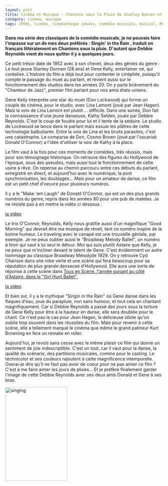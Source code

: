 ```yaml
---
layout: post
title: Cinéma et Musique - Chantons sous la Pluie de Stanley Donnen et Gene Kelly (1952)
category: cinema, musique
tags: 1950s, Cinéma, cinematheque ideale, comédie musicale, musical, Musique
---
```

**Dans ma série des classiques de la comédie musicale, je ne pouvais faire l'impasse sur un de mes deux préférés : Singin' in the Rain , traduit en français littéralement en Chantons sous la pluie. D'autant que Debbie Reynolds vient de nous quitter il y a quelques jours.**

Ce petit trésor date de 1952 avec à son chevet, deux des génies du genre : Le tout jeune Stanley Donnen (28 ans) et Gene Kelly, entertainer né, qui coréalise. L'histoire du film a déjà tout pour contenter le cinéphile, puisqu'il compte le passage du muet au parlant, et revient aussi sur le fonctionnement des studios dans les années 20. On y parle brièvement du "Chanteur de Jazz", premier film parlant pour nos amis états-uniens.

Gene Kelly interprète une star du muet (Don Lockwood) qui forme un couple de cinéma, pour le studio, avec Lina Lamont (joué par Jean Hagen). Mais la voix de Lina Lamont est plutôt ... difficile. Dans une soirée, Don fait la connaissance d'une jeune danseuse, Kathy Selden, jouée par Debbie Reynolds. C'est le coup de foudre pour lui et il tente de la séduire. Le studio de Lockwood se lance dans le parlant mais essuie les plâtres de cette technologie balbutiante. Entre la voix de Lina et les bruits parasites, c'est une catastrophe. Le comparse de Don, Cosmo Brown (joué par l'oscarisé Donald O'Connor) a l'idée d'utiliser la voix de Kathy à la place.

Le film vaut à la fois pour ces moments de comédies, très réussis, mais pour son témoignage historique. On retrouve des figures du Hollywood de l'époque, sous des pseudos, mais aussi tout le fonctionnement de cette usine à rêve. On repense au chemin parcouru entre ces débuts du parlant, enregistré en direct, et aujourd'hui avec le numérique, la post synchronisation, les doublages... Mais pour un amateur de danse, ce film est un petit chef d'oeuvre pour plusieurs numéros.

Il y a le "Make 'em Laugh" de Donald O'Connor, qui est un des plus grands numéros du genre, repris dans les années 80 pour une pub de matelas. Je ne résiste pas à en mettre la vidéo ci dessous :

[la video](https://www.youtube.com/watch?v=SND3v0i9uhE)

Le trio O'Connor, Reynolds, Kelly nous gratifie aussi d'un magnifique "Good Morning" qui devrait être ma musique de réveil, tant ce numéro inspire de la bonne humeur. Le traveling avec le canapé est une trouvaille géniale, par exemple. Je ne peux oublier aussi le "Broadway Melody Ballet", un numéro à tiroir qui vaut à lui seul le détour. Moi qui suis plutôt Astaire que Kelly, je ne peux que m'incliner devant le talent de Gene. C'est évidemment un autre hommage au classique Broadway Melodyde 1929. On y retrouve Cyd Charisse dans une robe verte et une scène qui fera beaucoup pour sa réputation de plus grande danseuse d'Hollywood. Elle aura une sorte de réponse à cette scène dans <span style="text-decoration:underline;"><a href="https://cheziceman.wordpress.com/2008/08/31/the-band-wagon-tous-en-scene/">Tous en Scène</a>, l'année suivant au côté d'Astaire, dans le "Girl Hunt Ballet".

[la video](https://www.youtube.com/watch?v=w40ushYAaYA)

Et bien sur, il y a le mythique "Singin in the Rain" où Gene danse dans les flaques d'eau, joue du parapluie, non sans humour, et tout cela en chantant magnifiquement. Car si Debbie Reynolds a passé des jours sous la torture de Gene Kelly pour être à la hauteur en danse, elle sera doublée pour le chant. Ce n'est pas le cas pour Jean Hagen, la délicieuse idiote qu'on oublie trop souvent dans les réussites du film. Mais pour revenir à cette scène, elle a tellement marqué le cinéma que même le grand patineur Kurt Browning en fera un remake en roller.

Aujourd'hui, je revois sans cesse avec le même plaisir ce film qui donne un sentiment de joie indescriptible. C'est un tout, car il vaut pour la danse, la qualité du scénario, des partitions musicales, comme pour le casting. Le technicolor et ses couleurs rajoutent à cette magnificence intemporelle. Oserai-je dire qu'il ne faut pas avoir de coeur pour ne pas aimer ce film ? C'est à me faire aimer les jours de pluies... Et je préfère finalement garder l'image de cette Debbie Reynolds avec ses deux amis Donald et Gene à ses bras.

<img class="alignleft size-medium wp-image-8517" src="https://cheziceman.files.wordpress.com/2016/12/singing.jpg?w=198" alt="singing" width="198" height="300" />

